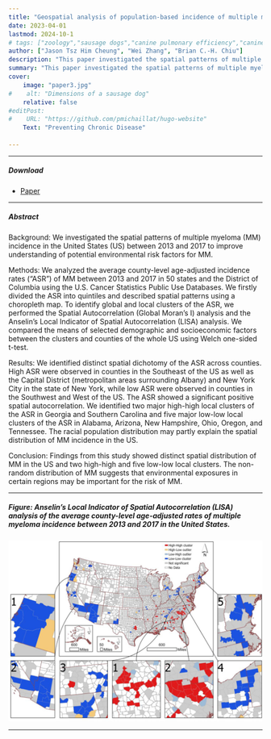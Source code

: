 ```yaml
---
title: "Geospatial analysis of population-based incidence of multiple myeloma in the United States" 
date: 2023-04-01
lastmod: 2024-10-1
# tags: ["zoology","sausage dogs","canine pulmonary efficiency","canine science","experimental zoology"]
author: ["Jason Tsz Him Cheung", "Wei Zhang", "Brian C.-H. Chiu"]
description: "This paper investigated the spatial patterns of multiple myeloma (MM) incidence in the United States (US) between 2013 and 2017 to improve understanding of potential environmental risk factors for MM." 
summary: "This paper investigated the spatial patterns of multiple myeloma (MM) incidence in the United States (US) between 2013 and 2017 to improve understanding of potential environmental risk factors for MM." 
cover:
    image: "paper3.jpg"
#    alt: "Dimensions of a sausage dog"
    relative: false
#editPost:
#    URL: "https://github.com/pmichaillat/hugo-website"
    Text: "Preventing Chronic Disease"

---
```


---

##### Download

+ [Paper](paper3.pdf)
<!-- + [Online appendix](appendix2.pdf)
+ [Code and data](https://github.com/pmichaillat/wunk) -->

---

##### Abstract

Background: We investigated the spatial patterns of multiple myeloma (MM) incidence in the United States (US) between 2013 and 2017 to improve understanding of potential environmental risk factors for MM.

Methods: We analyzed the average county-level age-adjusted incidence rates (“ASR”) of MM between 2013 and 2017 in 50 states and the District of Columbia using the U.S. Cancer Statistics Public Use Databases. We firstly divided the ASR into quintiles and described spatial patterns using a choropleth map. To identify global and local clusters of the ASR, we performed the Spatial Autocorrelation (Global Moran’s I) analysis and the Anselin’s Local Indicator of Spatial Autocorrelation (LISA) analysis. We compared the means of selected demographic and socioeconomic factors between the clusters and counties of the whole US using Welch one-sided t-test.

Results: We identified distinct spatial dichotomy of the ASR across counties. High ASR were observed in counties in the Southeast of the US as well as the Capital District (metropolitan areas surrounding Albany) and New York City in the state of New York, while low ASR were observed in counties in the Southwest and West of the US. The ASR showed a significant positive spatial autocorrelation. We identified two major high-high local clusters of the ASR in Georgia and Southern Carolina and five major low-low local clusters of the ASR in Alabama, Arizona, New Hampshire, Ohio, Oregon, and Tennessee. The racial population distribution may partly explain the spatial distribution of MM incidence in the US.

Conclusion: Findings from this study showed distinct spatial distribution of MM in the US and two high-high and five low-low local clusters. The non-random distribution of MM suggests that environmental exposures in certain regions may be important for the risk of MM.

---

##### Figure: Anselin’s Local Indicator of Spatial Autocorrelation (LISA) analysis of the average county-level age-adjusted rates of multiple myeloma incidence between 2013 and 2017 in the United States.

![](paper3.jpg)

---

<!--

##### Citation

Cheung, JTH., Tang, KC., & Koh, K. (2021). Geographic Clustering of Fast-Food Restaurants Around Secondary Schools in Hong Kong. Preventing Chronic Disease, 18, E56. PMID:34081576. [IF: 4.4]

```BibTeX
@article{PI04,
author = {Cheung, JTH., Tang, KC., & Koh, K. },
year = {2021},
title ={Geographic Clustering of Fast-Food Restaurants Around Secondary Schools in Hong Kong.},
journal = {Preventing Chronic Disease},
volume = {18},
# number = {2},
pages = {E56},
url = {https://www.cdc.gov/pcd/issues/2021/20_0601.htm}}
```

---

##### Related material

+ [Presentation slides](presentation2.pdf)
+ [Wikipedia entry](https://en.wikipedia.org/wiki/The_Finer_Points_of_Sausage_Dogs)

-->